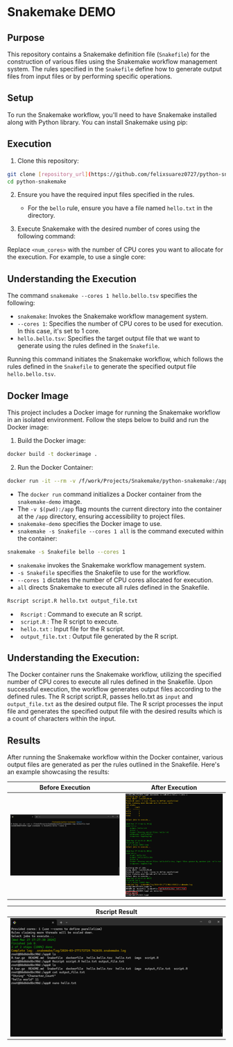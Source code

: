 # Snakemake DEMO

## Purpose

This repository contains a Snakemake definition file (`Snakefile`) for the construction of various files using the Snakemake workflow management system. The rules specified in the `Snakefile` define how to generate output files from input files or by performing specific operations.

## Setup

To run the Snakemake workflow, you'll need to have Snakemake installed along with Python library. You can install Snakemake using pip:

## Execution

1. Clone this repository:

```bash
git clone [repository_url](https://github.com/felixsuarez0727/python-snakemake.git)
cd python-snakemake
```

2. Ensure you have the required input files specified in the rules.

   - For the `bello` rule, ensure you have a file named `hello.txt` in the directory.

3. Execute Snakemake with the desired number of cores using the following command:

Replace `<num_cores>` with the number of CPU cores you want to allocate for the execution. For example, to use a single core:

## Understanding the Execution

The command `snakemake --cores 1 hello.bello.tsv` specifies the following:

- `snakemake`: Invokes the Snakemake workflow management system.
- `--cores 1`: Specifies the number of CPU cores to be used for execution. In this case, it's set to 1 core.
- `hello.bello.tsv`: Specifies the target output file that we want to generate using the rules defined in the `Snakefile`.

Running this command initiates the Snakemake workflow, which follows the rules defined in the `Snakefile` to generate the specified output file `hello.bello.tsv`.

## Docker Image

This project includes a Docker image for running the Snakemake workflow in an isolated environment. Follow the steps below to build and run the Docker image:

1. Build the Docker image:

```bash
docker build -t dockerimage .
```

2. Run the Docker Container:

```bash
docker run -it --rm -v /f/work/Projects/Snakemake/python-snakemake:/app dockerfile bash
```

- The `docker run` command initializes a Docker container from the `snakemake-demo` image.
- The `-v $(pwd):/app` flag mounts the current directory into the container at the `/app` directory, ensuring accessibility to project files.
- `snakemake-demo` specifies the Docker image to use.
- `snakemake -s Snakefile --cores 1 all` is the command executed within the container:

```bash
snakemake -s Snakefile bello --cores 1
```

- `snakemake` invokes the Snakemake workflow management system.
- `-s Snakefile` specifies the Snakefile to use for the workflow.
- `--cores 1` dictates the number of CPU cores allocated for execution.
- `all` directs Snakemake to execute all rules defined in the Snakefile.

```bash
Rscript script.R hello.txt output_file.txt
```

- ` Rscript` : Command to execute an R script.
- ` script.R` : The R script to execute.
- ` hello.txt` : Input file for the R script.
- ` output_file.txt` : Output file generated by the R script.

## Understanding the Execution:

The Docker container runs the Snakemake workflow, utilizing the specified number of CPU cores to execute all rules defined in the Snakefile.
Upon successful execution, the workflow generates output files according to the defined rules. The R script script.R, passes hello.txt as `input` and `output_file.txt` as the desired output file. The R script processes the input file and generates the specified output file with the desired results which is a count of characters within the input.

## Results

After running the Snakemake workflow within the Docker container, various output files are generated as per the rules outlined in the Snakefile. Here's an example showcasing the results:

| Before Execution                           | After Execution                              |
| ------------------------------------------ | -------------------------------------------- |
| ![Before Execution](./imgs/docker_run.png) | ![After Execution](./imgs/output_docker.png) |

| Rscript Result                                        |
| ----------------------------------------------------- |
| ![Container Execution](./imgs/container_r_script.png) |
